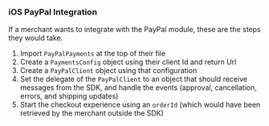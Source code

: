 ### iOS PayPal Integration

If a merchant wants to integrate with the PayPal module, these are the steps they would take.

1. Import `PayPalPayments` at the top of their file
2. Create a `PaymentsConfig` object using their client Id and return Url
3. Create a `PayPalClient` object using that configuration
4. Set the delegate of the `PayPalClient` to an object that should receive messages from the SDK, and handle the events (approval, cancellation, errors, and shipping updates)
5. Start the checkout experience using an `orderId` (which would have been retrieved by the merchant outside the SDK)
